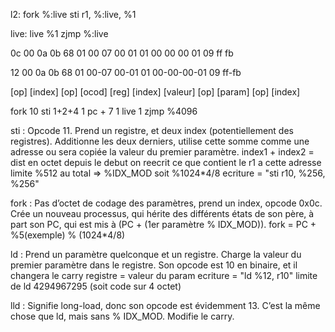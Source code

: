 l2:		fork %:live
		sti r1, %:live, %1

live:	live %1
		zjmp %:live

0c 00 0a 0b 68 01 00 07 00 01 01 00 00 00 01 09 ff fb

  12    00 0a    0b    68      01      00-07     00-01      01   00-00-00-01  09    ff-fb

 [op] [index]   [op]  [ocod]  [reg]   [index]   [valeur]   [op]    [param]   [op]   [index]

 fork    10     sti    1+2+4    1      pc + 7      1       live       1      zjmp   %4096

sti : Opcode 11. Prend un registre, et deux index (potentiellement des registres).
Additionne les deux derniers, utilise cette somme comme une adresse ou sera copiée
la valeur du premier paramètre.
index1 + index2 = dist en octet depuis le debut
on reecrit ce que contient le r1 a cette adresse
limite %512 au total => %IDX_MOD soit %1024*4/8
ecriture = "sti r10, %256, %256"

fork : Pas d’octet de codage des paramètres, prend un index, opcode 0x0c. Crée
		un nouveau processus, qui hérite des différents états de son père, à part son PC,
		qui est mis à (PC + (1er paramètre % IDX_MOD)).
	    fork = PC + %5(exemple) % (1024*4/8)



ld : Prend un paramètre quelconque et un registre. Charge la valeur du premier
paramètre dans le registre. Son opcode est 10 en binaire, et il changera le carry
registre = valeur du param
ecriture = "ld %12, r10"
limite de ld 4294967295 (soit code sur 4 octet)

lld : Signifie long-load, donc son opcode est évidemment 13. C’est la même chose
que ld, mais sans % IDX_MOD. Modifie le carry.
